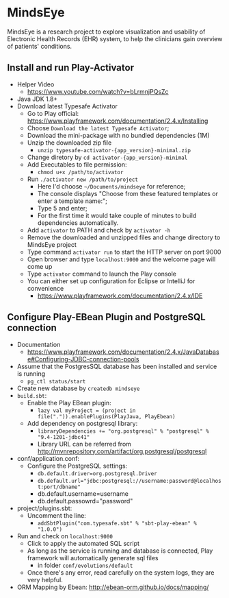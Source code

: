 # MindsEye
MindsEye is a research project to explore visualization and usability of Electronic Health Records (EHR) system, to help the clinicians gain overview of patients' conditions.

## Install and run Play-Activator
+ Helper Video
  - https://www.youtube.com/watch?v=bLrmnjPQsZc
+ Java JDK 1.8+
+ Download latest Typesafe Activator
  - Go to Play official: https://www.playframework.com/documentation/2.4.x/Installing
  - Choose `Download the latest Typesafe Activator`;
  - Download the mini-package with no bundled dependencies (1M)
  - Unzip the downloaded zip file
    - `unzip typesafe-activator-{app_version}-minimal.zip`
  - Change diretory by `cd activator-{app_version}-minimal`
  - Add Executables to file permission:
    - `chmod u+x /path/to/activator`
  - Run `./activator new /path/to/project`
    - Here I'd choose `~/Documents/mindseye` for reference;
    - The console displays "Choose from these featured templates or enter a template name:";
    - Type 5 and enter;
    - For the first time it would take couple of minutes to build dependencies automatically.
  - Add `activator` to PATH and check by `activator -h`
  - Remove the downloaded and unzipped files and change directory to MindsEye project
  - Type command `activator run` to start the HTTP server on port 9000
  - Open browser and type `localhost:9000` and the welcome page will come up
  - Type `activator` command to launch the Play console
  - You can either set up configuration for Eclipse or IntelliJ for convenience
    - https://www.playframework.com/documentation/2.4.x/IDE

## Configure Play-EBean Plugin and PostgreSQL connection
+ Documentation
  - https://www.playframework.com/documentation/2.4.x/JavaDatabase#Configuring-JDBC-connection-pools
+ Assume that the PostgresSQL database has been installed and service is running
  - `pg_ctl status/start`
+ Create new database by `createdb mindseye`
+ `build.sbt`:
  - Enable the Play EBean plugin:
    - `lazy val myProject = (project in file(".")).enablePlugins(PlayJava, PlayEbean)`
  - Add dependency on postgresql library:
    - `libraryDependencies += "org.postgresql" % "postgresql" % "9.4-1201-jdbc41"`
    - Library URL can be referred from http://mvnrepository.com/artifact/org.postgresql/postgresql
+ conf/application.conf:
  - Configure the PostgreSQL settings:
    - `db.default.driver=org.postgresql.Driver`
    - `db.default.url="jdbc:postgresql://username:password@localhost:port/dbname"`
    - db.default.username=username
    - db.default.passowrd="password"
+ project/plugins.sbt:
  - Uncomment the line:
    - `addSbtPlugin("com.typesafe.sbt" % "sbt-play-ebean" % "1.0.0")`
+ Run and check on `localhost:9000`
  - Click to apply the automated SQL script
  - As long as the service is running and database is connected, Play framework will automatically generate sql files
    - in folder `conf/evolutions/default`
  - Once there's any error, read carefully on the system logs, they are very helpful.
+ ORM Mapping by Ebean: http://ebean-orm.github.io/docs/mapping/
